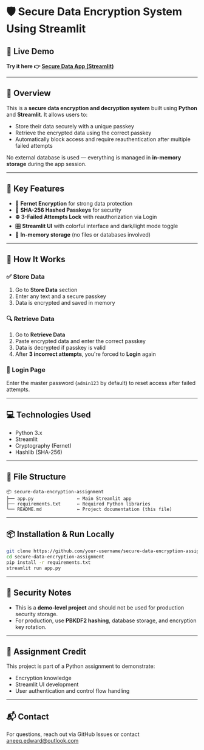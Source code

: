 # 🛡️ Secure Data Encryption System Using Streamlit

## 🔗 Live Demo
**Try it here 👉 [Secure Data App (Streamlit)](https://secure-data-encryption--assignment.streamlit.app/)**

---

## 📌 Overview

This is a **secure data encryption and decryption system** built using **Python** and **Streamlit**. It allows users to:

- Store their data securely with a unique passkey  
- Retrieve the encrypted data using the correct passkey  
- Automatically block access and require reauthentication after multiple failed attempts  

No external database is used — everything is managed in **in-memory storage** during the app session.

---

## 🔐 Key Features

- 🧠 **Fernet Encryption** for strong data protection  
- 🔐 **SHA-256 Hashed Passkeys** for security  
- ⛔ **3-Failed Attempts Lock** with reauthorization via Login  
- 🎛️ **Streamlit UI** with colorful interface and dark/light mode toggle  
- 💾 **In-memory storage** (no files or databases involved)  

---

## 🚀 How It Works

### ✅ Store Data
1. Go to **Store Data** section  
2. Enter any text and a secure passkey  
3. Data is encrypted and saved in memory  

### 🔍 Retrieve Data
1. Go to **Retrieve Data**  
2. Paste encrypted data and enter the correct passkey  
3. Data is decrypted if passkey is valid  
4. After **3 incorrect attempts**, you're forced to **Login** again  

### 🔑 Login Page
Enter the master password (`admin123` by default) to reset access after failed attempts.

---

## 💻 Technologies Used

- Python 3.x  
- Streamlit  
- Cryptography (Fernet)  
- Hashlib (SHA-256)  

---

## 📁 File Structure

```
📦 secure-data-encryption-assignment
├── app.py                ← Main Streamlit app
├── requirements.txt      ← Required Python libraries
└── README.md             ← Project documentation (this file)
```

---

## 📦 Installation & Run Locally

```bash
git clone https://github.com/your-username/secure-data-encryption-assignment.git
cd secure-data-encryption-assignment
pip install -r requirements.txt
streamlit run app.py
```

---

## 🔐 Security Notes

- This is a **demo-level project** and should not be used for production security storage.  
- For production, use **PBKDF2 hashing**, database storage, and encryption key rotation.

---

## 🧠 Assignment Credit

This project is part of a Python assignment to demonstrate:

- Encryption knowledge  
- Streamlit UI development  
- User authentication and control flow handling  

---

## 📬 Contact

For questions, reach out via GitHub Issues or contact aneeq.edward@outlook.com
